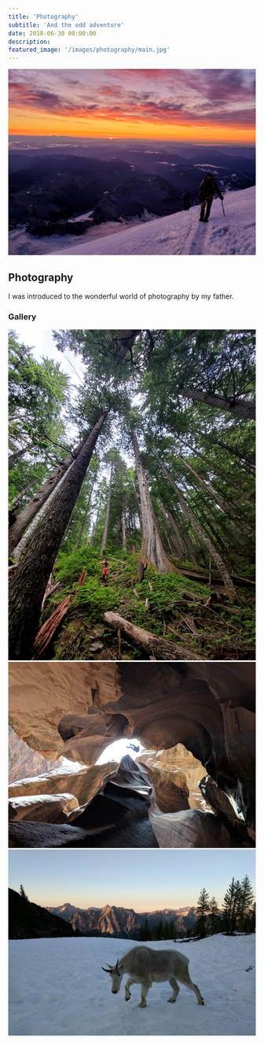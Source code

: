 ```yaml
---
title: 'Photography'
subtitle: 'And the odd adventure'
date: 2018-06-30 00:00:00
description:
featured_image: '/images/photography/main.jpg'
---
```


![](/images/photography/main.jpg)

## Photography
I was introduced to the wonderful world of photography by my father.

### Gallery
<div class="gallery" data-columns="3">
    <img src="/images/photography/trees.jpg">
    <img src="/images/photography/utah.jpg">
    <img src="/images/photography/goat.jpg">
</div>